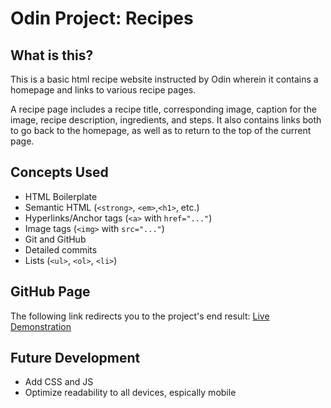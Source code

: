 # Odin Project: Recipes

## What is this?

This is a basic html recipe website instructed by Odin wherein it contains a homepage and links to various recipe pages. 

A recipe page includes a recipe title, corresponding image, caption for the image, recipe description, ingredients, and steps. It also contains links both to go back to the homepage, as well as to return to the top of the current page.

## Concepts Used

 * HTML Boilerplate
 * Semantic HTML (`<strong>`, `<em>`,`<h1>`, etc.)
 * Hyperlinks/Anchor tags (`<a>` with `href="..."`)
 * Image tags (`<img>` with `src="..."`)
 * Git and GitHub
 * Detailed commits
 * Lists (`<ul>`, `<ol>`, `<li>`)

 ## GitHub Page

 The following link redirects you to the project's end result:
 [Live Demonstration]()

 ## Future Development

 * Add CSS and JS
 * Optimize readability to all devices, espically mobile


